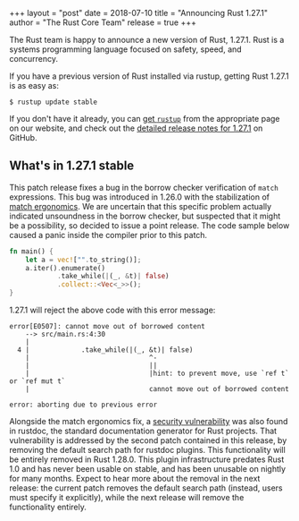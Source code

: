 +++
layout = "post"
date = 2018-07-10
title = "Announcing Rust 1.27.1"
author = "The Rust Core Team"
release = true
+++

The Rust team is happy to announce a new version of Rust, 1.27.1. Rust is a
systems programming language focused on safety, speed, and concurrency.

If you have a previous version of Rust installed via rustup, getting Rust
1.27.1 is as easy as:

```console
$ rustup update stable
```

If you don't have it already, you can [get `rustup`][install] from the
appropriate page on our website, and check out the [detailed release notes for
1.27.1][notes] on GitHub.

[install]: https://www.rust-lang.org/install.html
[notes]: https://github.com/rust-lang/rust/blob/stable/RELEASES.md#version-1271-2018-07-10

## What's in 1.27.1 stable

This patch release fixes a bug in the borrow checker verification of `match` expressions.
This bug was introduced in 1.26.0 with the stabilization of [match ergonomics]. We are
uncertain that this specific problem actually indicated unsoundness in the borrow checker,
but suspected that it might be a possibility, so decided to issue a point release. The
code sample below caused a panic inside the compiler prior to this patch.

```rust
fn main() {
    let a = vec!["".to_string()];
    a.iter().enumerate()
            .take_while(|(_, &t)| false)
            .collect::<Vec<_>>();
}
```

1.27.1 will reject the above code with this error message:

```
error[E0507]: cannot move out of borrowed content
    --> src/main.rs:4:30
    |
  4 |             .take_while(|(_, &t)| false)
    |                              ^-
    |                              ||
    |                              |hint: to prevent move, use `ref t` or `ref mut t`
    |                              cannot move out of borrowed content

error: aborting due to previous error
```

Alongside the match ergonomics fix, a [security vulnerability] was also found in rustdoc,
the standard documentation generator for Rust projects. That vulnerability is addressed by
the second patch contained in this release, by removing the default search path for
rustdoc plugins. This functionality will be entirely removed in Rust 1.28.0. This plugin
infrastructure predates Rust 1.0 and has never been usable on stable, and has been
unusable on nightly for many months. Expect to hear more about the removal in the next
release: the current patch removes the default search path (instead, users must specify it
explicitly), while the next release will remove the functionality entirely.

[security vulnerability]: https://blog.rust-lang.org/2018/07/06/security-advisory-for-rustdoc.html
[match ergonomics]: https://blog.rust-lang.org/2018/05/10/Rust-1.26.html#nicer-match-bindings

